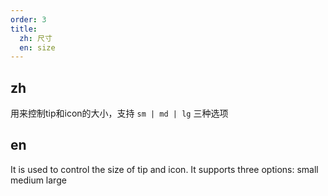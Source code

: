 ```yaml
---
order: 3
title:
  zh: 尺寸
  en: size
---
```


## zh

用来控制tip和icon的大小，支持 `sm | md | lg` 三种选项

## en

It is used to control the size of tip and icon. It supports three options: small medium large
